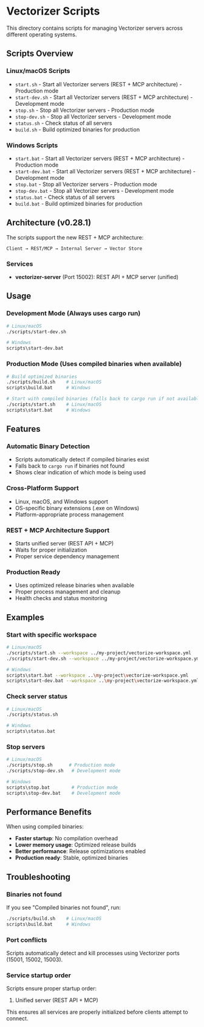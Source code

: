 # Vectorizer Scripts

This directory contains scripts for managing Vectorizer servers across different operating systems.

## Scripts Overview

### Linux/macOS Scripts
- `start.sh` - Start all Vectorizer servers (REST + MCP architecture) - Production mode
- `start-dev.sh` - Start all Vectorizer servers (REST + MCP architecture) - Development mode
- `stop.sh` - Stop all Vectorizer servers - Production mode
- `stop-dev.sh` - Stop all Vectorizer servers - Development mode
- `status.sh` - Check status of all servers
- `build.sh` - Build optimized binaries for production

### Windows Scripts
- `start.bat` - Start all Vectorizer servers (REST + MCP architecture) - Production mode
- `start-dev.bat` - Start all Vectorizer servers (REST + MCP architecture) - Development mode
- `stop.bat` - Stop all Vectorizer servers - Production mode
- `stop-dev.bat` - Stop all Vectorizer servers - Development mode
- `status.bat` - Check status of all servers
- `build.bat` - Build optimized binaries for production

## Architecture (v0.28.1)

The scripts support the new REST + MCP architecture:

```
Client → REST/MCP → Internal Server → Vector Store
```

### Services
- **vectorizer-server** (Port 15002): REST API + MCP server (unified)

## Usage

### Development Mode (Always uses cargo run)
```bash
# Linux/macOS
./scripts/start-dev.sh

# Windows
scripts\start-dev.bat
```

### Production Mode (Uses compiled binaries when available)
```bash
# Build optimized binaries
./scripts/build.sh    # Linux/macOS
scripts\build.bat     # Windows

# Start with compiled binaries (falls back to cargo run if not available)
./scripts/start.sh    # Linux/macOS
scripts\start.bat     # Windows
```

## Features

### Automatic Binary Detection
- Scripts automatically detect if compiled binaries exist
- Falls back to `cargo run` if binaries not found
- Shows clear indication of which mode is being used

### Cross-Platform Support
- Linux, macOS, and Windows support
- OS-specific binary extensions (.exe on Windows)
- Platform-appropriate process management

### REST + MCP Architecture Support
- Starts unified server (REST API + MCP)
- Waits for proper initialization
- Proper service dependency management

### Production Ready
- Uses optimized release binaries when available
- Proper process management and cleanup
- Health checks and status monitoring

## Examples

### Start with specific workspace
```bash
# Linux/macOS
./scripts/start.sh --workspace ../my-project/vectorize-workspace.yml
./scripts/start-dev.sh --workspace ../my-project/vectorize-workspace.yml

# Windows
scripts\start.bat --workspace ..\my-project\vectorize-workspace.yml
scripts\start-dev.bat --workspace ..\my-project\vectorize-workspace.yml
```

### Check server status
```bash
# Linux/macOS
./scripts/status.sh

# Windows
scripts\status.bat
```

### Stop servers
```bash
# Linux/macOS
./scripts/stop.sh      # Production mode
./scripts/stop-dev.sh   # Development mode

# Windows
scripts\stop.bat        # Production mode
scripts\stop-dev.bat    # Development mode
```

## Performance Benefits

When using compiled binaries:
- **Faster startup**: No compilation overhead
- **Lower memory usage**: Optimized release builds
- **Better performance**: Release optimizations enabled
- **Production ready**: Stable, optimized binaries

## Troubleshooting

### Binaries not found
If you see "Compiled binaries not found", run:
```bash
./scripts/build.sh    # Linux/macOS
scripts\build.bat     # Windows
```

### Port conflicts
Scripts automatically detect and kill processes using Vectorizer ports (15001, 15002, 15003).

### Service startup order
Scripts ensure proper startup order:
1. Unified server (REST API + MCP)

This ensures all services are properly initialized before clients attempt to connect.
